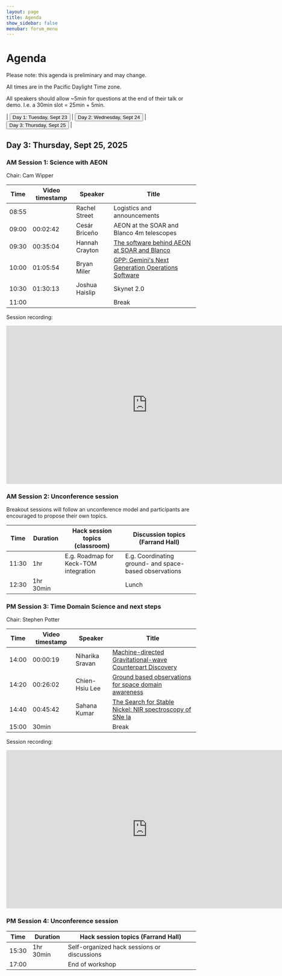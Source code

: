 ```yaml
---
layout: page
title: Agenda
show_sidebar: false
menubar: forum_menu
---
```


# Agenda
Please note: this agenda is preliminary and may change.

All times are in the Pacific Daylight Time zone.  

All speakers should allow ~5min for questions at the end of their talk or demo.  I.e. a 30min slot = 25min + 5min. 

| <a href="/observatories_forum/agenda/"><button type="button">Day 1: Tuesday, Sept 23</button></a> | <a href="/observatories_forum/agenda2/"><button type="button">Day 2: Wednesday, Sept 24</button></a> | <a href="/observatories_forum/agenda3/"><button type="button">Day 3: Thursday, Sept 25</button></a> |

## Day 3: Thursday, Sept 25, 2025
### AM Session 1: Science with AEON	
Chair: Cam Wipper

| Time   | Video timestamp | Speaker         | Title                                                                                                                                                          |
|--------|-----------------|-----------------|----------------------------------------------------------------------------------------------------------------------------------------------------------------|
| 08:55	 | 	               | Rachel Street	  | Logistics and announcements				                                                                                                                                |	
| 09:00	 | 00:02:42	       | Cesár Briceño	  | AEON at the SOAR and Blanco 4m telescopes		                                                                                                                    |			
| 09:30	 | 00:35:04	       | Hannah Crayton  | [The software behind AEON at SOAR and Blanco](https://docs.google.com/presentation/d/1zAGkoYIml_G-X77uVz2RfaJg1-v44fa28fOuW_KZZU0/edit?usp=drive_link)		       |			
| 10:00	 | 01:05:54	       | Bryan Miler	    | [GPP: Gemini's Next Generation Operations Software](https://docs.google.com/presentation/d/1F7jxl9nac9IFHyunsCzvdwvBGvX_GebnlwmjbxYUMu0/edit?usp=drive_link)		 |
| 10:30	 | 01:30:13	       | Joshua Haislip | Skynet 2.0                                                                                                                                                     |			
| 11:00	 | 	          |                 | Break				                                                                                                                                                      |

Session recording:
<iframe width="747" height="420" src="https://www.youtube.com/embed/QT487AGfcC0" title="Observatories Forum 2025: Day3, Session1" frameborder="0" allow="accelerometer; autoplay; clipboard-write; encrypted-media; gyroscope; picture-in-picture; web-share" referrerpolicy="strict-origin-when-cross-origin" allowfullscreen></iframe>

### AM Session 2: Unconference session	
Breakout sessions will follow an unconference model and participants are encouraged to propose their own topics.

| Time  | Duration | Hack session topics (classroom)       | Discussion topics (Farrand Hall)	                         |
|-------| -------- |---------------------------------------|-----------------------------------------------------------|
| 11:30	| 1hr 	  | E.g. Roadmap for Keck-TOM integration | 	E.g. Coordinating ground- and space-based observations		 |			
| 12:30	| 1hr 30min	|                                       | Lunch						                                               |

### PM Session 3: Time Domain Science and next steps							
Chair: Stephen Potter

| Time  | Video timestamp | Speaker          | Title                                                                                                                                                                                                      |
|-------|-----------------|------------------|------------------------------------------------------------------------------------------------------------------------------------------------------------------------------------------------------------|
| 14:00	| 00:00:19	       | Niharika Sravan	 | [Machine-directed Gravitational-wave Counterpart Discovery](https://docs.google.com/presentation/d/10lTA9q5V13opMcN0fR9qONTYH6orQEk2/edit?usp=drive_link&ouid=116755335466254621154&rtpof=true&sd=true) 		 |	
| 14:20	| 00:26:02	       | Chien-Hsiu Lee	  | [Ground based observations for space domain awareness](https://docs.google.com/presentation/d/1EVE0IUxaqdVOxzUZ010N64MgCGai8uvecw89ZgIhS_A/edit?usp=drive_link)		                                          |			
| 14:40	| 00:45:42	       | Sahana Kumar	    | [The Search for Stable Nickel: NIR spectroscopy of SNe Ia](https://docs.google.com/presentation/d/1aaks5cmJ0jS_pm_bd7kqEuWJ5xAJ2rFMDKJ2yTGMe0g/edit?usp=drive_link) 		                                     |	
| 15:00	| 30min	          |                  | Break						                                                                                                                                                                                                |

Session recording:
<iframe width="747" height="420" src="https://www.youtube.com/embed/sYzXisEZFg8" title="Observatories Forum 2025: Day3, Session3" frameborder="0" allow="accelerometer; autoplay; clipboard-write; encrypted-media; gyroscope; picture-in-picture; web-share" referrerpolicy="strict-origin-when-cross-origin" allowfullscreen></iframe>

### PM Session 4: Unconference session				

| Time  | Duration | Hack session topics (Farrand Hall) |
|-------| -------- |-------------------------------------------------|
| 15:30	| 1hr 30min	| Self-organized hack sessions or discussions     |
| 17:00 |     |  End of workshop | 

